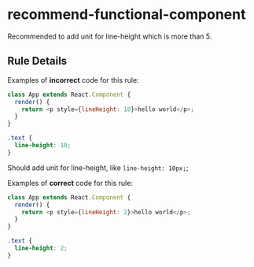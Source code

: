 # recommend-functional-component

Recommended to add unit for line-height which is more than 5.

## Rule Details

Examples of **incorrect** code for this rule:

```js
class App extends React.Component {
  render() {
    return <p style={lineHeight: 10}>hello world</p>;
  }
}
```

```css
.text {
  line-height: 10;
}
```

Should add unit for line-height, like `line-height: 10px;`;

Examples of **correct** code for this rule:

```js
class App extends React.Component {
  render() {
    return <p style={lineHeight: 2}>hello world</p>;
  }
}
```

```css
.text {
  line-height: 2;
}
```
